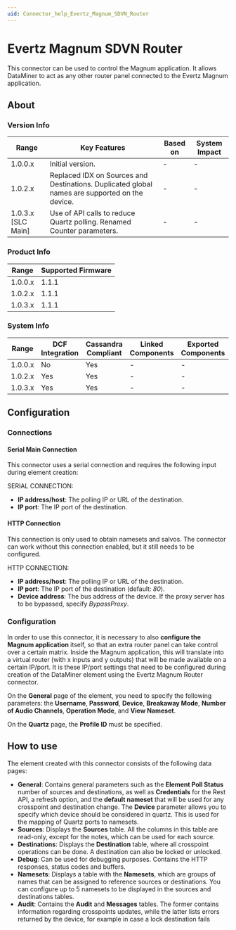 ```yaml
---
uid: Connector_help_Evertz_Magnum_SDVN_Router
---
```


# Evertz Magnum SDVN Router

This connector can be used to control the Magnum application. It allows DataMiner to act as any other router panel connected to the Evertz Magnum application.

## About

### Version Info

| Range              | Key Features                                                                                   | Based on | System Impact |
|--------------------|------------------------------------------------------------------------------------------------|----------|---------------|
| 1.0.0.x            | Initial version.                                                                               | -        | -             |
| 1.0.2.x            | Replaced IDX on Sources and Destinations. Duplicated global names are supported on the device. | -        | -             |
| 1.0.3.x [SLC Main] | Use of API calls to reduce Quartz polling. Renamed Counter parameters.                         | -        | -             |

### Product Info

| Range     | Supported Firmware     |
|-----------|------------------------|
| 1.0.0.x   | 1.1.1                  |
| 1.0.2.x   | 1.1.1                  |
| 1.0.3.x   | 1.1.1                  |

### System Info

| Range     | DCF Integration     | Cassandra Compliant     | Linked Components     | Exported Components     |
|-----------|---------------------|-------------------------|-----------------------|-------------------------|
| 1.0.0.x   | No                  | Yes                     | -                     | -                       |
| 1.0.2.x   | Yes                 | Yes                     | -                     | -                       |
| 1.0.3.x   | Yes                 | Yes                     | -                     | -                       |

## Configuration

### Connections

#### Serial Main Connection

This connector uses a serial connection and requires the following input during element creation:

SERIAL CONNECTION:

- **IP address/host**: The polling IP or URL of the destination.
- **IP port**: The IP port of the destination.

#### HTTP Connection

This connection is only used to obtain namesets and salvos. The connector can work without this connection enabled, but it still needs to be configured.

HTTP CONNECTION:

- **IP address/host**: The polling IP or URL of the destination.
- **IP port**: The IP port of the destination (default: *80*).
- **Device address**: The bus address of the device. If the proxy server has to be bypassed, specify *BypassProxy*.

### Configuration

In order to use this connector, it is necessary to also **configure the Magnum application** itself, so that an extra router panel can take control over a certain matrix. Inside the Magnum application, this will translate into a virtual router (with x inputs and y outputs) that will be made available on a certain IP/port. It is these IP/port settings that need to be configured during creation of the DataMiner element using the Evertz Magnum Router connector.

On the **General** page of the element, you need to specify the following parameters: the **Username**, **Password**, **Device**, **Breakaway Mode**, **Number of Audio Channels**, **Operation Mode**, and **View Nameset**.

On the **Quartz** page, the **Profile ID** must be specified.

## How to use

The element created with this connector consists of the following data pages:

- **General**: Contains general parameters such as the **Element Poll Status** number of sources and destinations, as well as **Credentials** for the Rest API, a refresh option, and the **default nameset** that will be used for any crosspoint and destination change. The **Device** parameter allows you to specify which device should be considered in quartz. This is used for the mapping of Quartz ports to namesets.
- **Sources**: Displays the **Sources** table. All the columns in this table are read-only, except for the notes, which can be used for each source.
- **Destinations**: Displays the **Destination** table, where all crosspoint operations can be done. A destination can also be locked or unlocked.
- **Debug**: Can be used for debugging purposes. Contains the HTTP responses, status codes and buffers.
- **Namesets**: Displays a table with the **Namesets**, which are groups of names that can be assigned to reference sources or destinations. You can configure up to 5 namesets to be displayed in the sources and destinations tables.
- **Audit**: Contains the **Audit** and **Messages** tables. The former contains information regarding crosspoints updates, while the latter lists errors returned by the device, for example in case a lock destination fails

